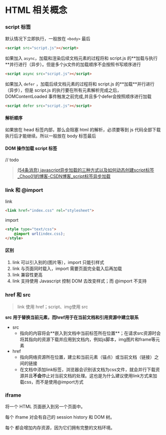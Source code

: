 # HTML 相关概念

### script 标签

默认情况下立即执行，一般放在 `<body>` 最后

```html
<script src="script.js"></script>
```

如果加入 `async`，加载和渲染后续文档元素的过程将和 script.js 的\*\*加载与执行\*\*并行进行（异步）。但是多个js文件的加载顺序不会按照书写顺序进行

```html
<script async src="script.js"></script>
```

如果加入 `defer` ，加载后续文档元素的过程将和 script.js 的\*\*加载\*\*并行进行（异步），但是 script.js 的执行要在所有元素解析完成之后，DOMContentLoaded 事件触发之前完成,并且多个defer会按照顺序进行加载

```html
<script defer src="script.js"></script>
```

#### 解析顺序

如果放在 head 标签内部，那么会阻塞 html 的解析，必须要等到 js 代码全部下载执行后才能继续。所以一般放在 body 标签最后

#### DOM 操作加载 script 标签

// todo

> [(54条消息) javascript异步加载的三种方式以及如何动态创建script标签\_Choo01的博客-CSDN博客\_script标签异步加载](https://blog.csdn.net/Choo01/article/details/107312123?spm=1001.2101.3001.6661.1\&utm\_medium=distribute.pc\_relevant\_t0.none-task-blog-2\~default\~CTRLIST\~Rate-1.pc\_relevant\_aa\&depth\_1-utm\_source=distribute.pc\_relevant\_t0.none-task-blog-2\~default\~CTRLIST\~Rate-1.pc\_relevant\_aa\&utm\_relevant\_index=1)

### link 和 @import

link

```html
<link href="index.css" rel="stylesheet">
```

import

```html
<style type="text/css">
	@import url(index.css);
</style>
```

#### 区别

1. link 可以引入别的(图片等），import 只能引样式
2. link 与页面同时载入，import 需要页面完全载入后再加载
3. link 兼容性更高
4. link 支持使用 Javascript 控制 DOM 去改变样式；而 @import 不支持

### href 和 src

> link 使用 href；script、img使用 src

**src 用于替换当前元素，而href用于在当前文档和引用资源中建立联系**

* src
  * 指向的内容将会\*\*嵌入到文档中当前标签所在位置\*\*；在请求src资源时会将其指向的资源下载并应用到文档内，例如js脚本，img图片和frame等元素
* href
  * 指向网络资源所在位置，建立和当前元素（锚点）或当前文档（链接）之间的链接
  * 在文档中添加link标签，浏览器会识别该文档为css文件，就会并行下载资源并且**不会**停止对当前文档的处理。这也是为什么建议使用link方式来加载css，而不是使用@import方式

### iframe

将一个 HTML 页面嵌入到另一个页面中。

每个 iframe 对会有自己的 session history 和 DOM 树。

每个 都会增加内存资源，因为它们拥有完整的文档环境。
